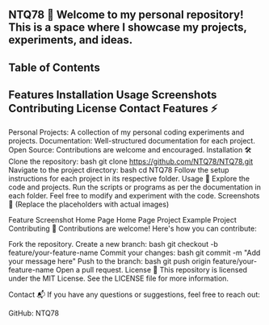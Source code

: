 NTQ78 🌟
Welcome to my personal repository! This is a space where I showcase my projects, experiments, and ideas.
--
Table of Contents
-
Features
Installation
Usage
Screenshots
Contributing
License
Contact
Features ⚡
---
Personal Projects: A collection of my personal coding experiments and projects.
Documentation: Well-structured documentation for each project.
Open Source: Contributions are welcome and encouraged.
Installation 🛠️
Clone the repository:
bash
git clone https://github.com/NTQ78/NTQ78.git
Navigate to the project directory:
bash
cd NTQ78
Follow the setup instructions for each project in its respective folder.
Usage 🚀
Explore the code and projects.
Run the scripts or programs as per the documentation in each folder.
Feel free to modify and experiment with the code.
Screenshots 📸
(Replace the placeholders with actual images)

Feature	Screenshot
Home Page	Home Page
Project Example	Project
Contributing 🤝
Contributions are welcome! Here's how you can contribute:

Fork the repository.
Create a new branch:
bash
git checkout -b feature/your-feature-name
Commit your changes:
bash
git commit -m "Add your message here"
Push to the branch:
bash
git push origin feature/your-feature-name
Open a pull request.
License 📜
This repository is licensed under the MIT License. See the LICENSE file for more information.

Contact 📬
If you have any questions or suggestions, feel free to reach out:

GitHub: NTQ78
